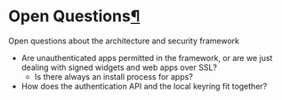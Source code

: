 Open Questions[¶](#Open-Questions)
==================================

Open questions about the architecture and security framework

-   Are unauthenticated apps permitted in the framework, or are we just
    dealing with signed widgets and web apps over SSL?
    -   Is there always an install process for apps?
-   How does the authentication API and the local keyring fit together?

